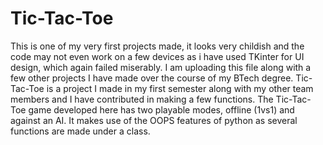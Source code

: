 # Tic-Tac-Toe

This is one of my very first projects made, it looks very childish and the code may not even work on a few devices as i have used TKinter for UI design, which again failed miserably.
I am uploading this file along with a few other projects I have made over the course of my BTech degree. 
Tic-Tac-Toe is a project I made in my first semester along with my other team members and I have contributed in making a few functions. 
The Tic-Tac-Toe game developed here has two playable modes, offline (1vs1) and against an AI. 
It makes use of the OOPS features of python as several functions are made under a class. 